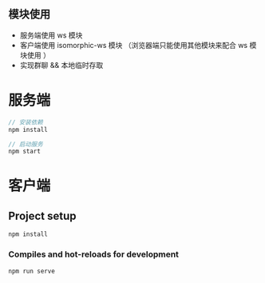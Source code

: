 ## 模块使用
+ 服务端使用 ws 模块
+ 客户端使用 isomorphic-ws 模块 （浏览器端只能使用其他模块来配合 ws 模块使用 ）
+ 实现群聊 && 本地临时存取
 

# 服务端

```js
// 安装依赖
npm install

// 启动服务
npm start

```


# 客户端

## Project setup
```
npm install
```

### Compiles and hot-reloads for development
```
npm run serve
```